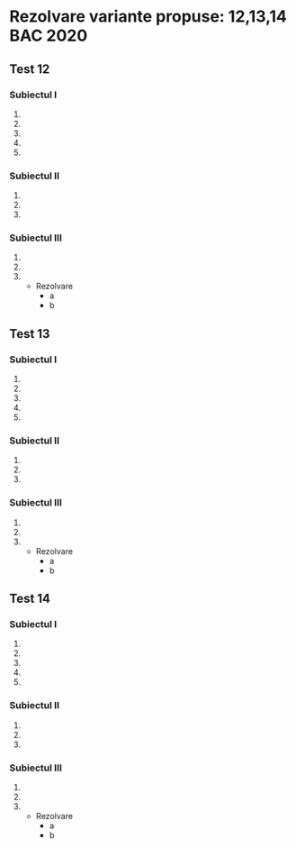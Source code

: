 # Rezolvare variante propuse: 12,13,14 BAC 2020

## Test 12

### Subiectul I
1. 
2. 
3. 
4. 
5. 
### Subiectul II

1. 
2. 
3. 

### Subiectul III

1. 
2. 
3. 
    - Rezolvare
        * a
        * b

## Test 13

### Subiectul I
1. 
2. 
3. 
4. 
5. 
### Subiectul II

1. 
2. 
3. 

### Subiectul III

1. 
2. 
3. 
    - Rezolvare
        * a
        * b

## Test 14

### Subiectul I
1. 
2. 
3. 
4. 
5. 
### Subiectul II

1. 
2. 
3. 

### Subiectul III

1. 
2. 
3. 
    - Rezolvare
        * a
        * b

